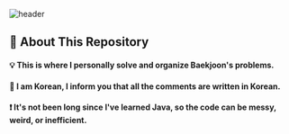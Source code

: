 <div>
  
  <!--Header-->
  ![header](https://capsule-render.vercel.app/api?type=waving&color=gradient&height=300&section=header&text=JAVA_STUDY%20%20☕)
  
</div>

<div>
  <!--Body-->
  
  ## 👀 About This Repository
  #### 💡 This is where I personally solve and organize Baekjoon's problems.<br/>
  #### 📖 I am Korean, I inform you that all the comments are written in Korean.<br/>
  #### ❗ It's not been long since I've learned Java, so the code can be messy, weird, or inefficient.
  <br/>
  <!--Body-->
  <br/>
</div>
